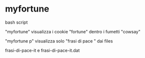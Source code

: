 # myfortune

bash script 

"myfortune" visualizza i cookie "fortune" dentro i fumetti "cowsay"

"myfortune p" visualizza solo "frasi di pace "  dai files

frasi-di-pace-it  e  frasi-di-pace-it.dat
